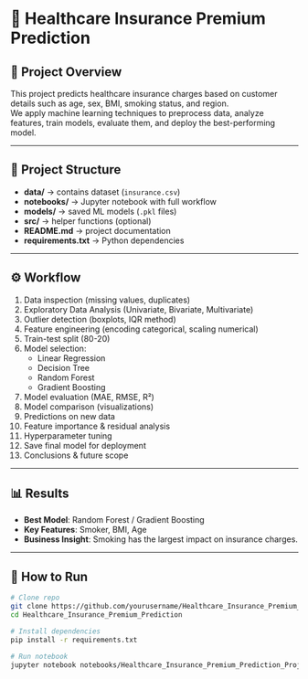 # 🏥 Healthcare Insurance Premium Prediction

## 📌 Project Overview
This project predicts healthcare insurance charges based on customer details such as age, sex, BMI, smoking status, and region.  
We apply machine learning techniques to preprocess data, analyze features, train models, evaluate them, and deploy the best-performing model.

---

## 📂 Project Structure
- **data/** → contains dataset (`insurance.csv`)
- **notebooks/** → Jupyter notebook with full workflow
- **models/** → saved ML models (`.pkl` files)
- **src/** → helper functions (optional)
- **README.md** → project documentation
- **requirements.txt** → Python dependencies

---

## ⚙️ Workflow
1. Data inspection (missing values, duplicates)
2. Exploratory Data Analysis (Univariate, Bivariate, Multivariate)
3. Outlier detection (boxplots, IQR method)
4. Feature engineering (encoding categorical, scaling numerical)
5. Train-test split (80-20)
6. Model selection:
   - Linear Regression
   - Decision Tree
   - Random Forest
   - Gradient Boosting
7. Model evaluation (MAE, RMSE, R²)
8. Model comparison (visualizations)
9. Predictions on new data
10. Feature importance & residual analysis
11. Hyperparameter tuning
12. Save final model for deployment
13. Conclusions & future scope

---

## 📊 Results
- **Best Model**: Random Forest / Gradient Boosting
- **Key Features**: Smoker, BMI, Age
- **Business Insight**: Smoking has the largest impact on insurance charges.

---

## 🚀 How to Run
```bash
# Clone repo
git clone https://github.com/yourusername/Healthcare_Insurance_Premium_Prediction.git
cd Healthcare_Insurance_Premium_Prediction

# Install dependencies
pip install -r requirements.txt

# Run notebook
jupyter notebook notebooks/Healthcare_Insurance_Premium_Prediction_Project.ipynb
